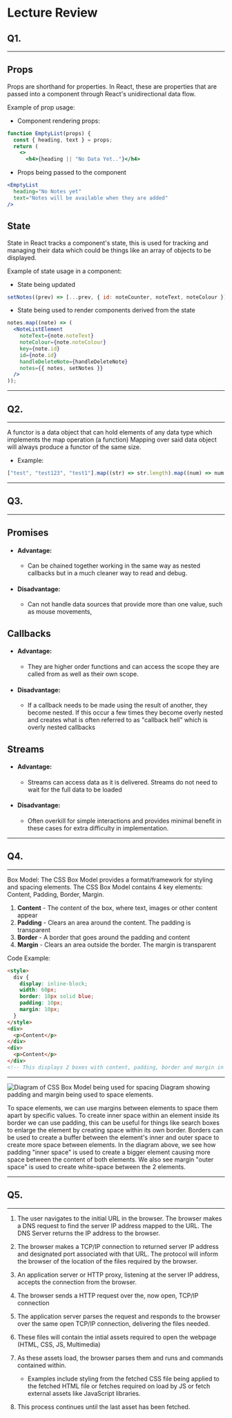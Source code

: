 # Lecture Review

## Q1.

---

## Props

Props are shorthand for properties. In React, these are properties that are passed into a component through React's unidirectional data flow.

Example of prop usage:

- Component rendering props:

```jsx
function EmptyList(props) {
  const { heading, text } = props;
  return (
    <>
      <h4>{heading || "No Data Yet.."}</h4>
```

- Props being passed to the component

```jsx
<EmptyList
  heading="No Notes yet"
  text="Notes will be available when they are added"
/>
```

## State

State in React tracks a component's state, this is used for tracking and managing their data which could be things like an array of objects to be displayed.

Example of state usage in a component:

- State being updated

```jsx
setNotes((prev) => [...prev, { id: noteCounter, noteText, noteColour }]);
```

- State being used to render components derived from the state

```jsx
notes.map((note) => (
  <NoteListElement
    noteText={note.noteText}
    noteColour={note.noteColour}
    key={note.id}
    id={note.id}
    handleDeleteNote={handleDeleteNote}
    notes={{ notes, setNotes }}
  />
));
```

---

## Q2.

---

A functor is a data object that can hold elements of any data type which implements the map operation (a function)
Mapping over said data object will always produce a functor of the same size.

- Example:

```javascript
["test", "test123", "test1"].map((str) => str.length).map((num) => num / 10); // -> [0.4, 0.7, 0.5]
```

---

## Q3.

---

## Promises

- #### Advantage:

  - Can be chained together working in the same way as nested callbacks but in a much cleaner way to read and debug.

- #### Disadvantage:

  - Can not handle data sources that provide more than one value, such as mouse movements,

## Callbacks

- #### Advantage:

  - They are higher order functions and can access the scope they are called from as well as their own scope.

- #### Disadvantage:

  - If a callback needs to be made using the result of another, they become nested. If this occur a few times they become overly nested and creates what is often referred to as "callback hell" which is overly nested callbacks

## Streams

- #### Advantage:

  - Streams can access data as it is delivered. Streams do not need to wait for the full data to be loaded

- #### Disadvantage:

  - Often overkill for simple interactions and provides minimal benefit in these cases for extra difficulty in implementation.

---

## Q4.

---

Box Model:
The CSS Box Model provides a format/framework for styling and spacing elements.
The CSS Box Model contains 4 key elements: Content, Padding, Border, Margin.

1. **Content** - The content of the box, where text, images or other content appear
2. **Padding** - Clears an area around the content. The padding is transparent
3. **Border** - A border that goes around the padding and content
4. **Margin** - Clears an area outside the border. The margin is transparent

Code Example:

```html
<style>
  div {
    display: inline-block;
    width: 60px;
    border: 10px solid blue;
    padding: 10px;
    margin: 10px;
  }
</style>
<div>
  <p>Content</p>
</div>
<div>
  <p>Content</p>
</div>
<!-- This displays 2 boxes with content, padding, border and margin in a box showing the space between them -->
```

---

![Diagram of CSS Box Model being used for spacing](https://ishadeed.com/assets/spacing-css/spacing-1.png)
Diagram showing padding and margin being used to space elements.

To space elements, we can use margins between elements to space them apart by specific values. To create inner space within an element inside its border we can use padding,
this can be useful for things like search boxes to enlarge the element by creating space within its own border.
Borders can be used to create a buffer between the element's inner and outer space to create more space between elements.
In the diagram above, we see how padding "inner space" is used to create a bigger element causing more space between the content of both elements. We also see margin "outer space" is used to create white-space between the 2 elements.

---

## Q5.

---

1. The user navigates to the initial URL in the browser. The browser makes a DNS request to find the server IP address mapped to the URL. The DNS Server returns the IP address to the browser.
2. The browser makes a TCP/IP connection to returned server IP address and
   designated port associated with that URL. The protocol will inform the browser of the location of the files required by the browser.
3. An application server or HTTP proxy, listening at the server IP address, accepts
   the connection from the browser.
4. The browser sends a HTTP request over the, now open, TCP/IP connection
5. The application server parses the request and responds to the browser
   over the same open TCP/IP connection, delivering the files needed.
6. These files will contain the intial assets required to open the webpage (HTML, CSS, JS, Multimedia)

7. As these assets load, the browser parses them and runs and commands contained within.

   - Examples include styling from the fetched CSS file being applied to the fetched HTML file or fetches required on load by JS or fetch external assets like JavaScript libraries.

8. This process continues until the last asset has been fetched.
